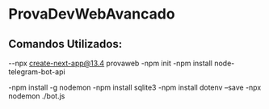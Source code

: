# ProvaDevWebAvancado
## Comandos Utilizados:
--npx create-next-app@13.4 provaweb
-npm init
-npm install node-telegram-bot-api

-npm install -g nodemon
-npm install sqlite3
-npm install dotenv –save
-npx nodemon ./bot.js
